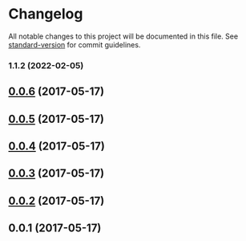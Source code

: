 # Changelog

All notable changes to this project will be documented in this file. See [standard-version](https://github.com/conventional-changelog/standard-version) for commit guidelines.

### 1.1.2 (2022-02-05)

<a name="0.0.6"></a>
## [0.0.6](https://github.com/geometryzen/davinci-matrix/compare/v0.0.5...v0.0.6) (2017-05-17)



<a name="0.0.5"></a>
## [0.0.5](https://github.com/geometryzen/davinci-matrix/compare/v0.0.4...v0.0.5) (2017-05-17)



<a name="0.0.4"></a>
## [0.0.4](https://github.com/geometryzen/davinci-matrix/compare/v0.0.3...v0.0.4) (2017-05-17)



<a name="0.0.3"></a>
## [0.0.3](https://github.com/geometryzen/davinci-matrix/compare/v0.0.2...v0.0.3) (2017-05-17)



<a name="0.0.2"></a>
## [0.0.2](https://github.com/geometryzen/davinci-matrix/compare/v0.0.1...v0.0.2) (2017-05-17)



<a name="0.0.1"></a>
## 0.0.1 (2017-05-17)
